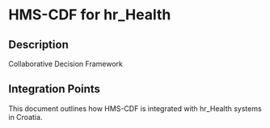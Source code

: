 # HMS-CDF for hr_Health

## Description

Collaborative Decision Framework

## Integration Points

This document outlines how HMS-CDF is integrated with hr_Health systems in Croatia.
